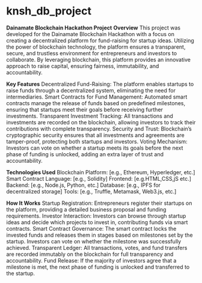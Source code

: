 # knsh_db_project
**Dainamate Blockchain Hackathon Project**
**Overview**
This project was developed for the Dainamate Blockchain Hackathon with a focus on creating a decentralized platform for fund-raising for startup ideas. Utilizing the power of blockchain technology, the platform ensures a transparent, secure, and trustless environment for entrepreneurs and investors to collaborate. By leveraging blockchain, this platform provides an innovative approach to raise capital, ensuring fairness, immutability, and accountability.

**Key Features**
Decentralized Fund-Raising: The platform enables startups to raise funds through a decentralized system, eliminating the need for intermediaries.
Smart Contracts for Fund Management: Automated smart contracts manage the release of funds based on predefined milestones, ensuring that startups meet their goals before receiving further investments.
Transparent Investment Tracking: All transactions and investments are recorded on the blockchain, allowing investors to track their contributions with complete transparency.
Security and Trust: Blockchain’s cryptographic security ensures that all investments and agreements are tamper-proof, protecting both startups and investors.
Voting Mechanism: Investors can vote on whether a startup meets its goals before the next phase of funding is unlocked, adding an extra layer of trust and accountability.

**Technologies Used**
Blockchain Platform: [e.g., Ethereum, Hyperledger, etc.]
Smart Contract Language: [e.g., Solidity]
Frontend: [e.g.HTML,CSS,jS etc.]
Backend: [e.g., Node.js, Python, etc.]
Database: [e.g., IPFS for decentralized storage]
Tools: [e.g., Truffle, Metamask, Web3.js, etc.]

**How It Works**
Startup Registration: Entrepreneurs register their startups on the platform, providing a detailed business proposal and funding requirements.
Investor Interaction: Investors can browse through startup ideas and decide which projects to invest in, contributing funds via smart contracts.
Smart Contract Governance: The smart contract locks the invested funds and releases them in stages based on milestones set by the startup. Investors can vote on whether the milestone was successfully achieved.
Transparent Ledger: All transactions, votes, and fund transfers are recorded immutably on the blockchain for full transparency and accountability.
Fund Release: If the majority of investors agree that a milestone is met, the next phase of funding is unlocked and transferred to the startup.

